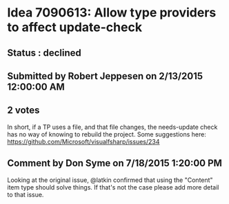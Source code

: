 # Idea 7090613: Allow type providers to affect update-check #

## Status : declined

## Submitted by Robert Jeppesen on 2/13/2015 12:00:00 AM

## 2 votes

In short, if a TP uses a file, and that file changes, the needs-update check has no way of knowing to rebuild the project.
Some suggestions here: https://github.com/Microsoft/visualfsharp/issues/234


## Comment by Don Syme on 7/18/2015 1:20:00 PM

Looking at the original issue, @latkin confirmed that using the "Content" item type should solve things. If that's not the case please add more detail to that issue.

